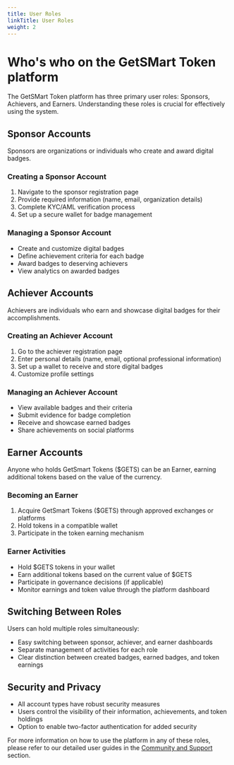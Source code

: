 ```yaml
---
title: User Roles
linkTitle: User Roles
weight: 2
---
```


# Who's who on the GetSMart Token platform

The GetSMart Token platform has three primary user roles: Sponsors, Achievers, and Earners. Understanding these roles is crucial for effectively using the system.

## Sponsor Accounts

Sponsors are organizations or individuals who create and award digital badges.

### Creating a Sponsor Account

1. Navigate to the sponsor registration page
2. Provide required information (name, email, organization details)
3. Complete KYC/AML verification process
4. Set up a secure wallet for badge management

### Managing a Sponsor Account

- Create and customize digital badges
- Define achievement criteria for each badge
- Award badges to deserving achievers
- View analytics on awarded badges

## Achiever Accounts

Achievers are individuals who earn and showcase digital badges for their accomplishments.

### Creating an Achiever Account

1. Go to the achiever registration page
2. Enter personal details (name, email, optional professional information)
3. Set up a wallet to receive and store digital badges
4. Customize profile settings

### Managing an Achiever Account

- View available badges and their criteria
- Submit evidence for badge completion
- Receive and showcase earned badges
- Share achievements on social platforms

## Earner Accounts

Anyone who holds GetSmart Tokens ($GETS) can be an Earner, earning additional tokens based on the value of the currency.

### Becoming an Earner

1. Acquire GetSmart Tokens ($GETS) through approved exchanges or platforms
2. Hold tokens in a compatible wallet
3. Participate in the token earning mechanism

### Earner Activities

- Hold $GETS tokens in your wallet
- Earn additional tokens based on the current value of $GETS
- Participate in governance decisions (if applicable)
- Monitor earnings and token value through the platform dashboard

## Switching Between Roles

Users can hold multiple roles simultaneously:

- Easy switching between sponsor, achiever, and earner dashboards
- Separate management of activities for each role
- Clear distinction between created badges, earned badges, and token earnings

## Security and Privacy

- All account types have robust security measures
- Users control the visibility of their information, achievements, and token holdings
- Option to enable two-factor authentication for added security

For more information on how to use the platform in any of these roles, please refer to our detailed user guides in the [Community and Support](/community-and-support) section.
